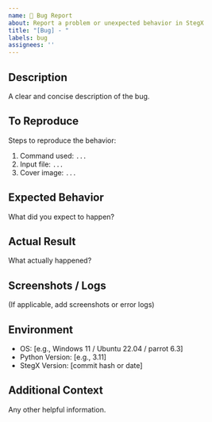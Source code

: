 ```yaml
---
name: 🐞 Bug Report
about: Report a problem or unexpected behavior in StegX
title: "[Bug] - "
labels: bug
assignees: ''
---
```


## Description

A clear and concise description of the bug.

## To Reproduce

Steps to reproduce the behavior:
1. Command used: `...`
2. Input file: `...`
3. Cover image: `...`

## Expected Behavior

What did you expect to happen?

## Actual Result

What actually happened?

## Screenshots / Logs

(If applicable, add screenshots or error logs)

## Environment

- OS: [e.g., Windows 11 / Ubuntu 22.04 / parrot 6.3]
- Python Version: [e.g., 3.11]
- StegX Version: [commit hash or date]

## Additional Context

Any other helpful information.
